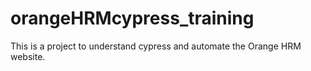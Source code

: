 # orangeHRMcypress_training
This is a project to understand cypress and automate the Orange HRM website.

